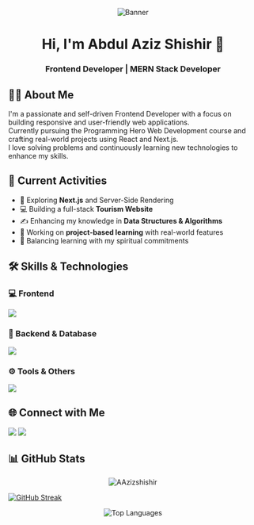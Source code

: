<!-- Banner Image -->
<p align="center">
  <img src="https://i.ibb.co.com/YBGH7W26/Banner.png" alt="Banner" />
</p>

<!-- Name & Designation -->
<h1 align="center">Hi, I'm Abdul Aziz Shishir 👋</h1>
<h3 align="center">Frontend Developer | MERN Stack Developer</h3>

<!-- About Me -->
## 🙋‍♂️ About Me

I'm a passionate and self-driven Frontend Developer with a focus on building responsive and user-friendly web applications.  
Currently pursuing the Programming Hero Web Development course and crafting real-world projects using React and Next.js.  
I love solving problems and continuously learning new technologies to enhance my skills.

<!-- Current Activities -->
## 🚀 Current Activities

- 🌱 Exploring **Next.js** and Server-Side Rendering
- 💻 Building a full-stack **Tourism Website**
- ✍️ Enhancing my knowledge in **Data Structures & Algorithms**
- 🧪 Working on **project-based learning** with real-world features
- 🛐 Balancing learning with my spiritual commitments

<!-- Skills Section -->
## 🛠️ Skills & Technologies

### 💻 Frontend
<p>
  <img src="https://skillicons.dev/icons?i=html,css,js,react,tailwind,nextjs" />
</p>

### 🔧 Backend & Database
<p>
  <img src="https://skillicons.dev/icons?i=nodejs,express,mongodb,firebase" />
</p>

### ⚙️ Tools & Others
<p>
  <img src="https://skillicons.dev/icons?i=git,github,vscode,vercel,figma,postman" />
</p>

<!-- Social Links -->
## 🌐 Connect with Me

<p>
  <a href="https://github.com/shishir-aziz" target="_blank"><img src="https://img.shields.io/badge/GitHub-100000?style=for-the-badge&logo=github&logoColor=white"/></a>
  <a href="https://www.linkedin.com/in/aashishir/" target="_blank"><img src="https://img.shields.io/badge/LinkedIn-0077B5?style=for-the-badge&logo=linkedin&logoColor=white"/></a>
</p>

<!-- GitHub Stats -->
## 📊 GitHub Stats

<p align="center">
  <img src="https://github-readme-stats.vercel.app/api?username=AAzizshishir&show_icons=true&theme=tokyonight" alt="AAzizshishir" />
</p>

[![GitHub Streak](https://github-readme-streak-stats-1-beta.vercel.app?user=AAzizShishir)](https://git.io/streak-stats)

<p align="center">
  <img src="https://github-readme-stats.vercel.app/api/top-langs/?username=AAzizshishir&layout=compact&theme=tokyonight" alt="Top Languages" />
</p>
